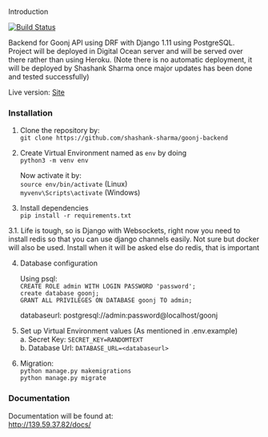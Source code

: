 Introduction

[![Build Status](https://travis-ci.com/shashank-sharma/goonj-backend.svg?token=avBnQmAu2uKCMqEGwpmq&branch=master)](https://travis-ci.com/shashank-sharma/goonj-backend)

Backend for Goonj API using DRF with Django 1.11 using PostgreSQL.<br>
Project will be deployed in Digital Ocean server and will be served over there rather than using Heroku. (Note there is no automatic deployment, it will be deployed by Shashank Sharma once major updates has been done and tested successfully)

Live version: [Site](http://139.59.37.82/docs/)

### Installation

1. Clone the repository by:<br />
`git clone https://github.com/shashank-sharma/goonj-backend`

2. Create Virtual Environment named as `env` by doing<br />
`python3 -m venv env`

   Now activate it by:<br />
`source env/bin/activate` (Linux)<br>
`myvenv\Scripts\activate` (Windows)

3. Install dependencies<br />
`pip install -r requirements.txt`

3.1. Life is tough, so is Django with Websockets, right now you need to install
redis so that you can use django channels easily. Not sure but docker will also be used.
Install when it will be asked else do redis, that is important

4. Database configuration

   Using psql:<br />
`CREATE ROLE admin WITH LOGIN PASSWORD 'password';`<br />
`create database goonj;`<br />
`GRANT ALL PRIVILEGES ON DATABASE goonj TO admin;`

   databaseurl: postgresql://admin:password@localhost/goonj

5. Set up Virtual Environment values (As mentioned in .env.example)<br />
a. Secret Key: `SECRET_KEY=RANDOMTEXT`<br />
b. Database Url: `DATABASE_URL=<databaseurl>`

6. Migration: <br />
`python manage.py makemigrations`<br />
`python manage.py migrate`


### Documentation

Documentation will be found at:<br>
http://139.59.37.82/docs/
